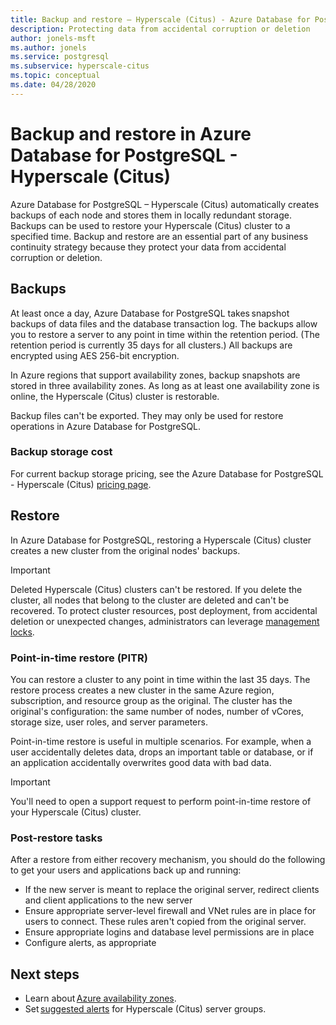 ```yaml
---
title: Backup and restore – Hyperscale (Citus) - Azure Database for PostgreSQL
description: Protecting data from accidental corruption or deletion
author: jonels-msft
ms.author: jonels
ms.service: postgresql
ms.subservice: hyperscale-citus
ms.topic: conceptual
ms.date: 04/28/2020
---
```


# Backup and restore in Azure Database for PostgreSQL - Hyperscale (Citus)

Azure Database for PostgreSQL – Hyperscale (Citus) automatically creates
backups of each node and stores them in locally redundant storage. Backups can
be used to restore your Hyperscale (Citus) cluster to a specified time. Backup
and restore are an essential part of any business continuity strategy because
they protect your data from accidental corruption or deletion.

## Backups

At least once a day, Azure Database for PostgreSQL takes snapshot backups of
data files and the database transaction log. The backups allow you to restore a
server to any point in time within the retention period. (The retention period
is currently 35 days for all clusters.) All backups are encrypted using AES
256-bit encryption.

In Azure regions that support availability zones, backup snapshots are stored
in three availability zones. As long as at least one availability zone is
online, the Hyperscale (Citus) cluster is restorable.

Backup files can't be exported. They may only be used for restore operations
in Azure Database for PostgreSQL.

### Backup storage cost

For current backup storage pricing, see the Azure Database for PostgreSQL -
Hyperscale (Citus) [pricing
page](https://azure.microsoft.com/pricing/details/postgresql/hyperscale-citus/).

## Restore

In Azure Database for PostgreSQL, restoring a Hyperscale (Citus) cluster
creates a new cluster from the original nodes' backups.

> [!IMPORTANT]
> Deleted Hyperscale (Citus) clusters can't be restored. If you delete the
> cluster, all nodes that belong to the cluster are deleted and can't be
> recovered. To protect cluster resources, post deployment, from accidental
> deletion or unexpected changes, administrators can leverage [management
> locks](/azure/azure-resource-manager/management/lock-resources).

### Point-in-time restore (PITR)

You can restore a cluster to any point in time within the last 35 days. The
restore process creates a new cluster in the same Azure region, subscription,
and resource group as the original. The cluster has the original's
configuration: the same number of nodes, number of vCores, storage size, user
roles, and server parameters.

Point-in-time restore is useful in multiple scenarios. For example, when a user
accidentally deletes data, drops an important table or database, or if an
application accidentally overwrites good data with bad data.

> [!IMPORTANT]
> You'll need to open a support request to perform point-in-time restore of
> your Hyperscale (Citus) cluster.

### Post-restore tasks

After a restore from either recovery mechanism, you should do the
following to get your users and applications back up and running:

* If the new server is meant to replace the original server, redirect clients
  and client applications to the new server
* Ensure appropriate server-level firewall and VNet rules are in place for
  users to connect. These rules aren't copied from the original server.
* Ensure appropriate logins and database level permissions are in place
* Configure alerts, as appropriate

## Next steps

* Learn about [Azure availability
  zones](/azure/availability-zones/az-overview).
* Set [suggested
  alerts](/azure/postgresql/howto-hyperscale-alert-on-metric#suggested-alerts)
for Hyperscale (Citus) server groups.

